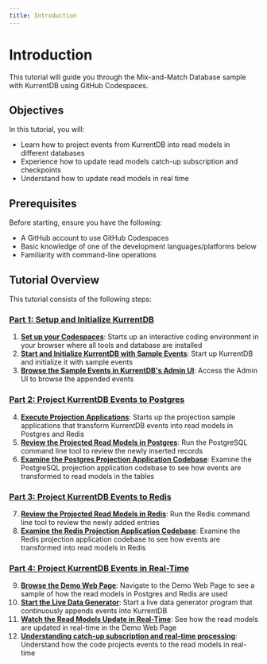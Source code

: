 ```yaml
---
title: Introduction
---
```


# Introduction

This tutorial will guide you through the Mix-and-Match Database sample with KurrentDB using GitHub Codespaces.

## Objectives

In this tutorial, you will:

- Learn how to project events from KurrentDB into read models in different databases
- Experience how to update read models catch-up subscription and checkpoints
- Understand how to update read models in real time

## Prerequisites

Before starting, ensure you have the following:

- A GitHub account to use GitHub Codespaces
- Basic knowledge of one of the development languages/platforms below
- Familiarity with command-line operations

## Tutorial Overview

This tutorial consists of the following steps:

### [Part 1: Setup and Initialize KurrentDB](/getting-started/use-cases/mix-and-match-database/tutorial-1.md)
1. **[Set up your Codespaces](/getting-started/use-cases/mix-and-match-database/tutorial-1.md#step-1-set-up-your-codespaces)**: Starts up an interactive coding environment in your browser where all tools and database are installed
2. **[Start and Initialize KurrentDB with Sample Events](/getting-started/use-cases/mix-and-match-database/tutorial-1.md#step-2-start-and-initialize-kurrentdb-with-sample-events)**: Start up KurrentDB and initialize it with sample events
3. **[Browse the Sample Events in KurrentDB's Admin UI](/getting-started/use-cases/mix-and-match-database/tutorial-1.md#step-3-browse-sample-events-in-kurrentdb-s-admin-ui)**: Access the Admin UI to browse the appended events
### [Part 2: Project KurrentDB Events to Postgres](/getting-started/use-cases/mix-and-match-database/tutorial-2.md) 
4. **[Execute Projection Applications](/getting-started/use-cases/mix-and-match-database/tutorial-2.md#step-4-execute-projection-application)**: Starts up the projection sample applications that transform KurrentDB events into read models in Postgres and Redis
5. **[Review the Projected Read Models in Postgres](/getting-started/use-cases/mix-and-match-database/tutorial-2.md#step-5-review-the-projected-read-models-in-postgres)**: Run the PostgreSQL command line tool to review the newly inserted records
6. **[Examine the Postgres Projection Application Codebase](/getting-started/use-cases/mix-and-match-database/tutorial-2.md#step-6-examine-the-postgres-projection-application-codebase)**: Examine the PostgreSQL projection application codebase to see how events are transformed to read models in the tables
### [Part 3: Project KurrentDB Events to Redis](/getting-started/use-cases/mix-and-match-database/tutorial-3.md) 
7. **[Review the Projected Read Models in Redis](/getting-started/use-cases/mix-and-match-database/tutorial-3.md#step-7-review-the-projected-read-models-in-redis)**: Run the Redis command line tool to review the newly added entries
8. **[Examine the Redis Projection Application Codebase](/getting-started/use-cases/mix-and-match-database/tutorial-3.md#step-8-examine-the-redis-projection-application-codebase)**: Examine the Redis projection application codebase to see how events are transformed into read models in Redis
### [Part 4: Project KurrentDB Events in Real-Time](/getting-started/use-cases/mix-and-match-database/tutorial-4.md)
9. **[Browse the Demo Web Page](/getting-started/use-cases/mix-and-match-database/tutorial-4.md#step-9-browse-the-demo-web-page)**: Navigate to the Demo Web Page to see a sample of how the read models in Postgres and Redis are used
10. **[Start the Live Data Generator](/getting-started/use-cases/mix-and-match-database/tutorial-4.md#step-10-start-the-live-data-generator)**: Start a live data generator program that continuously appends events into KurrentDB
11. **[Watch the Read Models Update in Real-Time](/getting-started/use-cases/mix-and-match-database/tutorial-4.md#step-11-watch-the-read-models-update-in-real-time)**: See how the read models are updated in real-time in the Demo Web Page
12. **[Understanding catch-up subscription and real-time processing](/getting-started/use-cases/mix-and-match-database/tutorial-4.md#step-12-understanding-catch-up-subscription-and-real-time-processing)**: Understand how the code projects events to the read models in real-time
